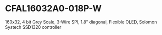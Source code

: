 # CFAL16032A0-018P-W
160x32, 4 bit Grey Scale, 3-Wire SPI, 1.8" diagonal, Flexible OLED, Solomon Systech SSD1320 controller
